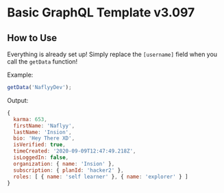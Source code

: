 # **Basic GraphQL Template v3.097**

## **How to Use**

Everything is already set up! Simply replace the `[username]` field when you call the `getData` function!

Example:
```js
getData('NaflyyDev');
```

Output:
```js
{
  karma: 653,
  firstName: 'Naflyy',
  lastName: 'Insion',
  bio: 'Hey There XD',
  isVerified: true,
  timeCreated: '2020-09-09T12:47:49.218Z',
  isLoggedIn: false,
  organization: { name: 'Insion' },
  subscription: { planId: 'hacker2' },
  roles: [ { name: 'self learner' }, { name: 'explorer' } ]
}
```
